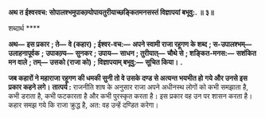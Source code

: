 **अथ त ईश्वरवच: सोपालश्भमुपाकण्र्योपायतुरीयाच्छङ्कितमनसस्तं विज्ञापयां बभूवु:. ॥ ३॥** 

शब्दार्थ **** 

**अथ—** **इस प्रकार** **; ते—** **वे (कहार)** **; ईश्वर-वच:—** **अपने स्वामी राजा रहूगण के शब्द** **; स-उपालश्भम्—** **उलाहनापूर्वक** **;** **उपाकण्र्य—** **सुनकर** **; उपाय—** **साधन** **; तुरीयात्—** **चौथे से** **; शङ्कित-मनस:—** **सशंकित मन वाले** **; तम्—** **उसको (राजा को)** **;** **विज्ञापयाम् बभूवु:—** **सूचित किया।** **.** 

**जब कहारों ने महाराजा रहूगण की धमकी सुनी तो वे उसके दण्ड से अत्यन्त भयभीत हो** **गये और उनसे इस प्रकार कहने लगे।** **तात्पर्य :** राजनीति शाष के अनुसार राजा अपने अधीनस्थ लोगों को कभी समझाता है, कभी डराता है, कभी फटकारता है और कभी पुरस्कृत करता है। इस प्रकार वह उन पर शासन करता है। कहार समझ गये कि राजा क्रुद्ध है, अत: वह उन्हें दण्डित करेगा।  